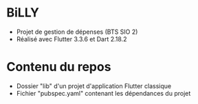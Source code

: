 # BiLLY
- Projet de gestion de dépenses (BTS SIO 2)
- Réalisé avec Flutter 3.3.6 et Dart 2.18.2

# Contenu du repos
- Dossier "lib" d'un projet d'application Flutter classique
- Fichier "pubspec.yaml" contenant les dépendances du projet
